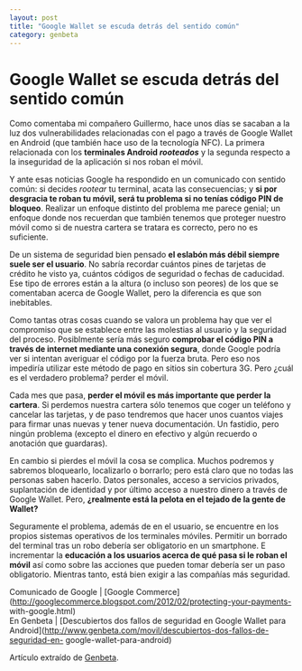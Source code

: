 ```yaml
---
layout: post
title: "Google Wallet se escuda detrás del sentido común"
category: genbeta
---
```


# Google Wallet se escuda detrás del sentido común

Como comentaba mi compañero Guillermo, hace unos días se sacaban a la luz dos
vulnerabilidades relacionadas con el pago a través de Google Wallet en Android
(que también hace uso de la tecnología NFC). La primera relacionada con los
**terminales Android _rooteados_** y la segunda respecto a la inseguridad de
la aplicación si nos roban el móvil.

Y ante esas noticias Google ha respondido en un comunicado con sentido común:
si decides _rootear_ tu terminal, acata las consecuencias; y **si por
desgracia te roban tu móvil, será tu problema si no tenías código PIN de
bloqueo**. Realizar un enfoque distinto del problema me parece genial; un
enfoque donde nos recuerdan que también tenemos que proteger nuestro móvil
como si de nuestra cartera se tratara es correcto, pero no es suficiente.  
  
De un sistema de seguridad bien pensado **el eslabón más débil siempre suele
ser el usuario**. No sabría recordar cuántos pines de tarjetas de crédito he
visto ya, cuántos códigos de seguridad o fechas de caducidad. Ese tipo de
errores están a la altura (o incluso son peores) de los que se comentaban
acerca de Google Wallet, pero la diferencia es que son inebitables.

Como tantas otras cosas cuando se valora un problema hay que ver el compromiso
que se establece entre las molestias al usuario y la seguridad del proceso.
Posiblmente sería más seguro **comprobar el código PIN a través de internet
mediante una conexión segura**, donde Google podría ver si intentan averiguar
el código por la fuerza bruta. Pero eso nos impediría utilizar este método de
pago en sitios sin cobertura 3G. Pero ¿cuál es el verdadero problema? perder
el móvil.

Cada mes que pasa, **perder el móvil es más importante que perder la
cartera**. Si perdemos nuestra cartera sólo tenemos que coger un teléfono y
cancelar las tarjetas, y de paso tendremos que hacer unos cuantos viajes para
firmar unas nuevas y tener nueva documentación. Un fastidio, pero ningún
problema (excepto el dinero en efectivo y algún recuerdo o anotación que
guardaras).

En cambio si pierdes el móvil la cosa se complica. Muchos podremos y sabremos
bloquearlo, localizarlo o borrarlo; pero está claro que no todas las personas
saben hacerlo. Datos personales, acceso a servicios privados, suplantación de
identidad y por último acceso a nuestro dinero a través de Google Wallet.
Pero, **¿realmente está la pelota en el tejado de la gente de Wallet?**

Seguramente el problema, además de en el usuario, se encuentre en los propios
sistemas operativos de los terminales móviles. Permitir un borrado del
terminal tras un robo debería ser obligatorio en un smartphone. E incrementar
la **educación a los usuarios acerca de qué pasa si le roban el móvil** así
como sobre las acciones que pueden tomar debería ser un paso obligatorio.
Mientras tanto, está bien exigir a las compañías más seguridad.

Comunicado de Google | [Google
Commerce](http://googlecommerce.blogspot.com/2012/02/protecting-your-payments-
with-google.html)  
En Genbeta | [Descubiertos dos fallos de seguridad en Google Wallet para
Android](http://www.genbeta.com/movil/descubiertos-dos-fallos-de-seguridad-en-
google-wallet-para-android)

Artículo extraído de [Genbeta](http://www.genbeta.com).